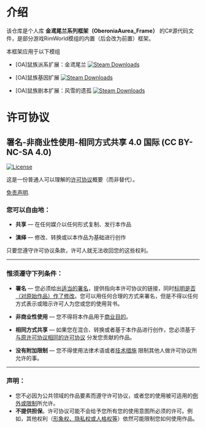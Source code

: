 
# 介绍

该仓库是个人库 **金鸢尾兰系列框架（OberoniaAurea_Frame）** 的C#源代码文件，是部分游戏RimWorld模组的内置（后会改为前置）框架。



本框架应用于以下模组

+ [OA]鼠族派系扩展：金鸢尾兰  [![Steam Downloads](https://img.shields.io/steam/downloads/3159926804?style=flat&logo=steam&label=Steam%20Workshop&color=yellow)](https://steamcommunity.com/sharedfiles/filedetails/?id=3159926804)

+ [OA]鼠族基因扩展  [![Steam Downloads](https://img.shields.io/steam/downloads/3300291918?style=flat&logo=steam&label=Steam%20Workshop)](https://steamcommunity.com/sharedfiles/filedetails/?id=3300291918)

+ [OA]鼠族剧本扩展：风雪的遗孤  [![Steam Downloads](https://img.shields.io/steam/downloads/3381392312?style=flat&logo=steam&label=Steam%20Workshop&color=blue)
](https://steamcommunity.com/sharedfiles/filedetails/?id=3381392312)


# 许可协议

## 署名-非商业性使用-相同方式共享 4.0 国际 (CC BY-NC-SA 4.0)

[![License](https://img.shields.io/badge/License-CC%20BY--NC--SA%204.0-blue)](https://creativecommons.org/licenses/by-nc-sa/4.0/legalcode)

这是一份普通人可以理解的[许可协议](https://creativecommons.org/licenses/by-nc-sa/4.0/legalcode.zh-Hans)概要（而非替代）。

 [免责声明](https://creativecommons.org/licenses/by-nc-sa/4.0/deed.zh#).

### 您可以自由地：

- **共享** — 在任何媒介以任何形式复制、发行本作品

- **演绎** — 修改、转换或以本作品为基础进行创作

只要您遵守许可协议条款，许可人就无法收回您的这些权利。

------

### 惟须遵守下列条件：

- **署名** — 您必须给出[适当的署名](https://creativecommons.org/licenses/by-nc-sa/4.0/deed.zh#)，提供指向本许可协议的链接，同时[标明是否（对原始作品）作了修改](https://creativecommons.org/licenses/by-nc-sa/4.0/deed.zh#)。您可以用任何合理的方式来署名，但是不得以任何方式表示或暗示许可人为您或您的使用背书。
- **非商业性使用** — 您不得将本作品用于[商业目的](https://creativecommons.org/licenses/by-nc-sa/4.0/deed.zh#)。
- **相同方式共享** — 如果您在混合、转换或者基于本作品进行创作，您必须基于[与原许可协议相同的许可协议](https://creativecommons.org/licenses/by-nc-sa/4.0/deed.zh#) 分发您贡献的作品。

- **没有附加限制** — 您不得使用法律术语或者[技术措施](https://creativecommons.org/licenses/by-nc-sa/4.0/deed.zh#) 限制其他人做许可协议所允许的事。

------

### 声明：

- 您不必因为公共领域的作品要素而遵守许可协议，或者您的使用被可适用的[例外或限制](https://creativecommons.org/licenses/by-nc-sa/4.0/deed.zh#)所允许。
- **不提供担保**。许可协议可能不会给予您所有您的使用意图所必须的许可。例如，其他权利（[形象权、隐私权或人格权等](https://creativecommons.org/licenses/by-nc-sa/4.0/deed.zh#)）依然可能限制您如何使用作品。
